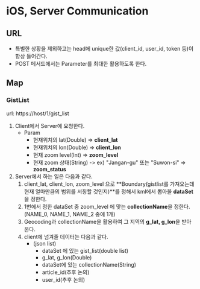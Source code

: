 # iOS, Server Communication

## URL

* 특별한 상황을 제외하고는 head에 unique한 값(client_id, user_id, token 등)이 항상 들어간다.
* POST 메서드에서는 Parameter를 최대한 활용하도록 한다.



## Map 

### GistList

url: https://host/1/gist_list

1. Client에서 Server에 요청한다.
   * Param
     * 현재위치의 lat(Double) => **client_lat**
     * 현재위치의 lon(Double) => **client_lon**
     * 현재 zoom level(Int) => **zoom_level**
     * 현재 zoom 상태(String) -> ex) "Jangan-gu" 또는 "Suwon-si" => **zoom_status**
2. Server에서 하는 일은 다음과 같다.
   1. client_lat, client_lon, zoom_level 으로 **Boundary(gistlist를 가져오는데 현재 얼마만큼의 범위를 서칭할 것인지)**를 정해서 kml에서 뽑아올 **dataSet**을 정한다.
   2. 1번에서 정한 dataSet 중 zoom_level 에 맞는 **collectionName**을 정한다. (NAME_0, NAME_1, NAME_2 중에 1개)
   3. Geocoding과 collectionName을 활용하여 그 지역의 **g_lat, g_lon**을 받아온다.
   4. client에 넘겨줄 데이터는 다음과 같다.
      * (json list)
        * dataSet 에 있는 gist_list(double list)
        * g_lat, g_lon(Double)
        * dataSet에 있는 collectionName(String)
        * article_id(추후 논의)
        * user_id(추후 논의)

